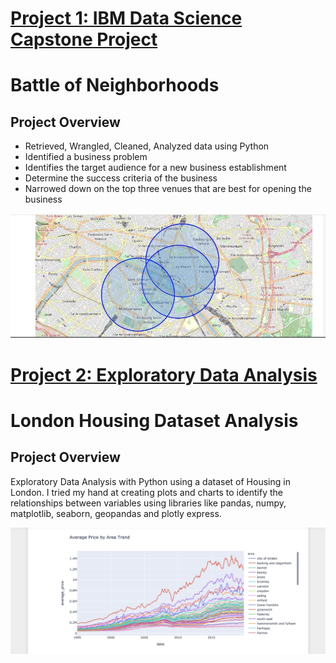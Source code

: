 

# [Project 1: IBM Data Science Capstone Project](https://github.com/Esther-Ogundipe/Data-Science-Porfolio)

# Battle of Neighborhoods

## Project Overview
* Retrieved, Wrangled, Cleaned, Analyzed data using Python
* Identified a business problem 
* Identifies the target audience for a new business establishment
* Determine the success criteria of the business
* Narrowed down on the top three venues that are best for opening the business

![](/battle%20of%20neighborhods.png)

# [Project 2: Exploratory Data Analysis](https://github.com/Esther-Ogundipe/London-Housing-Analysis)

# London Housing Dataset Analysis

## Project Overview
Exploratory Data Analysis with Python using a dataset of Housing in London. I tried my hand at creating plots and charts to identify the relationships between variables using libraries like pandas, numpy, matplotlib, seaborn, geopandas and plotly express.

![](/IMG-4270.png)

